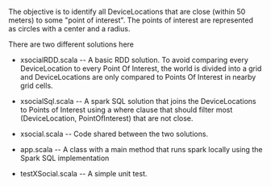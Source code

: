 The objective is to identify all DeviceLocations that are close (within 50 meters) to some "point of interest".  The points of interest are represented as circles with a center and a radius.

There are two different solutions here

* xsocialRDD.scala -- A basic RDD solution.  To avoid comparing every DeviceLocation to every Point Of Interest, the world is divided into  a grid and DeviceLocations are only compared to Points Of Interest in nearby grid cells.

* xsocialSql.scala -- A spark SQL solution that joins the DeviceLocations to Points of Interest using a where clause that should filter most (DeviceLocation, PointOfInterest) that are not close. 

* xsocial.scala -- Code shared between the two solutions.

* app.scala -- A class with a main method that runs spark locally using the Spark SQL implementation

* testXSocial.scala -- A simple unit test.
